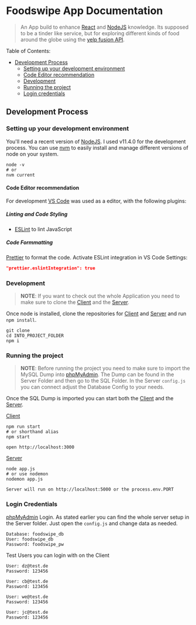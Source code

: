 # Foodswipe App Documentation

> An App build to enhance [React](https://reactjs.org/) and [NodeJS](https://nodejs.org/en/) knowledge. Its supposed to be a tinder like service, but for exploring different kinds of food around the globe using the [yelp fusion API](https://www.yelp.com/fusion).

Table of Contents:

- [Development Process](#development-process)
  - [Setting up your development environment](#setting-up-your-development-environment)
  - [Code Editor recommendation](#code-editor-recommendation)
  - [Development](#development)
  - [Running the project](#running-the-project)
  - [Login credentials](#login-credentials)

## Development Process

### Setting up your development environment

You'll need a recent version of [NodeJS](https://nodejs.org/en/). I used v11.4.0 for the development process. You can use [nvm](https://github.com/creationix/nvm) to easily install and manage different versions of node on your system.

```
node -v
# or
nvm current
```

#### Code Editor recommendation

For development [VS Code](https://code.visualstudio.com/) was used as a editor, with the following plugins:

##### Linting and Code Styling

- [ESLint](https://marketplace.visualstudio.com/items?itemName=dbaeumer.vscode-eslint) to lint JavaScript

##### Code Formmatting

[Prettier](https://marketplace.visualstudio.com/items?itemName=esbenp.prettier-vscode) to format the code. Activate ESLint integration in VS Code Settings:

```json
"prettier.eslintIntegration": true
```

### Development

> **NOTE**: If you want to check out the whole Application you need to make sure to clone the [Client](https://github.com/danielzeitler/react-tinder-clone) and the [Server](https://github.com/danielzeitler/react-tinder-clone-server).

Once node is installed, clone the repositories for [Client](https://github.com/danielzeitler/react-tinder-clone) and [Server](https://github.com/danielzeitler/react-tinder-clone-server) and run `npm install`.

```
git clone
cd INTO_PROJECT_FOLDER
npm i
```

### Running the project

> **NOTE**: Before running the project you need to make sure to import the MySQL Dump into [phpMyAdmin](https://www.phpmyadmin.net/). The Dump can be found in the Server Folder and then go to the SQL Folder. In the Server `config.js` you can connect adjust the Database Config to your needs.

Once the SQL Dump is imported you can start both the [Client](https://github.com/danielzeitler/react-tinder-clone) and the [Server](https://github.com/danielzeitler/react-tinder-clone-server).

[Client](https://github.com/danielzeitler/react-tinder-clone)

```
npm run start
# or shorthand alias
npm start

open http://localhost:3000
```

[Server](https://github.com/danielzeitler/react-tinder-clone-server)

```
node app.js
# or use nodemon
nodemon app.js

Server will run on http://localhost:5000 or the process.env.PORT
```

### Login Credentials

[phpMyAdmin](https://www.phpmyadmin.net/) Login. As stated earlier you can find the whole server setup in the Server folder. Just open the `config.js` and change data as needed.

```
Database: foodswipe_db
User: foodswipe_db
Password: foodswipe_pw
```

Test Users you can login with on the Client

```
User: dz@test.de
Password: 123456
```

```
User: cb@test.de
Password: 123456
```

```
User: we@test.de
Password: 123456
```

```
User: jc@test.de
Password: 123456
```
